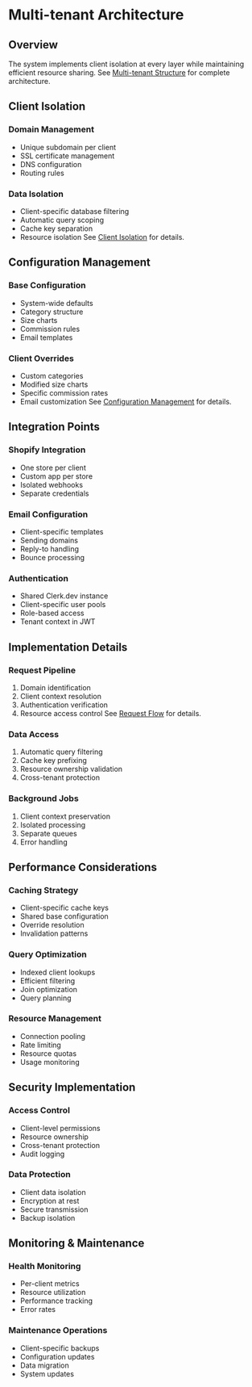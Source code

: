 # Multi-tenant Architecture

## Overview
The system implements client isolation at every layer while maintaining efficient resource sharing. See [Multi-tenant Structure](../diagrams/architecture/multi-tenant-structure.mmd) for complete architecture.

## Client Isolation

### Domain Management
- Unique subdomain per client
- SSL certificate management
- DNS configuration
- Routing rules

### Data Isolation
- Client-specific database filtering
- Automatic query scoping
- Cache key separation
- Resource isolation
See [Client Isolation](../diagrams/architecture/client-isolation.mmd) for details.

## Configuration Management

### Base Configuration
- System-wide defaults
- Category structure
- Size charts
- Commission rules
- Email templates

### Client Overrides
- Custom categories
- Modified size charts
- Specific commission rates
- Email customization
See [Configuration Management](../diagrams/architecture/configuration-management.mmd) for details.

## Integration Points

### Shopify Integration
- One store per client
- Custom app per store
- Isolated webhooks
- Separate credentials

### Email Configuration
- Client-specific templates
- Sending domains
- Reply-to handling
- Bounce processing

### Authentication
- Shared Clerk.dev instance
- Client-specific user pools
- Role-based access
- Tenant context in JWT

## Implementation Details

### Request Pipeline
1. Domain identification
2. Client context resolution
3. Authentication verification
4. Resource access control
See [Request Flow](../diagrams/flows/request-flow.mmd) for details.

### Data Access
1. Automatic query filtering
2. Cache key prefixing
3. Resource ownership validation
4. Cross-tenant protection

### Background Jobs
1. Client context preservation
2. Isolated processing
3. Separate queues
4. Error handling

## Performance Considerations

### Caching Strategy
- Client-specific cache keys
- Shared base configuration
- Override resolution
- Invalidation patterns

### Query Optimization
- Indexed client lookups
- Efficient filtering
- Join optimization
- Query planning

### Resource Management
- Connection pooling
- Rate limiting
- Resource quotas
- Usage monitoring

## Security Implementation

### Access Control
- Client-level permissions
- Resource ownership
- Cross-tenant protection
- Audit logging

### Data Protection
- Client data isolation
- Encryption at rest
- Secure transmission
- Backup isolation

## Monitoring & Maintenance

### Health Monitoring
- Per-client metrics
- Resource utilization
- Performance tracking
- Error rates

### Maintenance Operations
- Client-specific backups
- Configuration updates
- Data migration
- System updates
